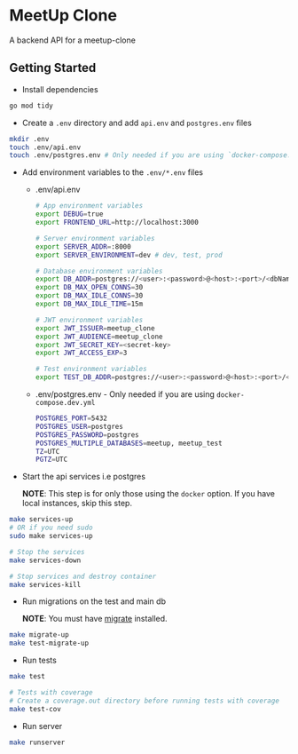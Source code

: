 # MeetUp Clone

A backend API for a meetup-clone

## Getting Started

- Install dependencies

```sh
go mod tidy
```

- Create a `.env` directory and add `api.env` and `postgres.env` files

```sh
mkdir .env
touch .env/api.env
touch .env/postgres.env # Only needed if you are using `docker-compose.dev.yml`
```

- Add environment variables to the `.env/*.env` files

  - .env/api.env

    ```sh
    # App environment variables
    export DEBUG=true
    export FRONTEND_URL=http://localhost:3000

    # Server environment variables
    export SERVER_ADDR=:8000
    export SERVER_ENVIRONMENT=dev # dev, test, prod

    # Database environment variables
    export DB_ADDR=postgres://<user>:<password>@<host>:<port>/<dbName>?sslmode=disable
    export DB_MAX_OPEN_CONNS=30
    export DB_MAX_IDLE_CONNS=30
    export DB_MAX_IDLE_TIME=15m

    # JWT environment variables
    export JWT_ISSUER=meetup_clone
    export JWT_AUDIENCE=meetup_clone
    export JWT_SECRET_KEY=<secret-key>
    export JWT_ACCESS_EXP=3

    # Test environment variables
    export TEST_DB_ADDR=postgres://<user>:<password>@<host>:<port>/<dbName>_test?sslmode=disable
    ```

  - .env/postgres.env - Only needed if you are using `docker-compose.dev.yml`

    ```sh
    POSTGRES_PORT=5432
    POSTGRES_USER=postgres
    POSTGRES_PASSWORD=postgres
    POSTGRES_MULTIPLE_DATABASES=meetup, meetup_test
    TZ=UTC
    PGTZ=UTC
    ```

- Start the api services i.e postgres

    **NOTE**: This step is for only those using the `docker` option. If you have local instances, skip this step.

```sh
make services-up
# OR if you need sudo
sudo make services-up

# Stop the services
make services-down

# Stop services and destroy container
make services-kill
```

- Run migrations on the test and main db

    **NOTE**: You must have [migrate](https://github.com/golang-migrate/migrate) installed.

```sh
make migrate-up
make test-migrate-up
```

- Run tests

```sh
make test

# Tests with coverage
# Create a coverage.out directory before running tests with coverage
make test-cov
```

- Run server

```sh
make runserver
```
